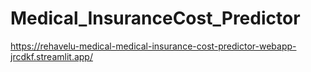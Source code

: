 # Medical_InsuranceCost_Predictor

https://rehavelu-medical-medical-insurance-cost-predictor-webapp-jrcdkf.streamlit.app/

